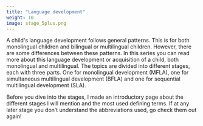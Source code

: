```yaml
---
title: "Language development"
weight: 10
image: stage_5plus.png
---
```


A child's language development follows general patterns. This is for both monolingual children and bilingual or multilingual children. However, there are some differences between these patterns. In this series you can read more about this language development or acquisition of a child, both monolingual and multilingual. The topics are divided into different stages, each with three parts. One for monolingual development (MFLA), one for simultaneous multilingual development (BFLA) and one for sequential multilingual development (SLA).

Before you dive into the stages, I made an introductory page about the different stages I will mention and the most used defining terms. If at any later stage you don’t understand the abbreviations used, go check them out again!
